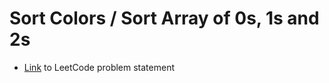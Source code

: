 # Sort Colors / Sort Array of 0s, 1s and 2s

- [Link](https://leetcode.com/problems/sort-colors/description/) to LeetCode problem statement
